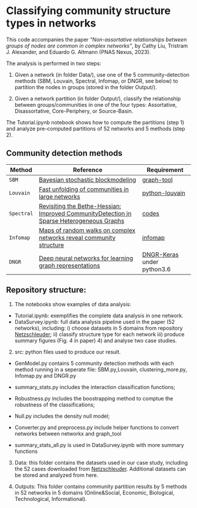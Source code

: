 # Classifying community structure types in networks

This code accompanies the paper <i> "Non-assortative relationships between groups of nodes are common in complex networks"</i>, by Cathy Liu, Tristram J. Alexander, and Eduardo G. Altmann (PNAS Nexus, 2023). 

The analysis is performed in two steps:

1. Given a network (in folder Data/), use one of the 5 community-detection methods (SBM, Louvain, Spectral, Infomap, or DNGR, see below) to partition the nodes in groups (stored in the folder Output/).

2. Given a network partition (in folder Output/), classify the relationship between groups/communities in one of the four types: Assortative, Disassortative, Core-Periphery, or Source-Basin.

The Tutorial.ipynb notebook shows how to compute the partitions (step 1) and analyze pre-computed partitions of 52 networks and 5 methods (step 2). 

## Community detection methods

| Method | Reference | Requirement
| --- | --- | --- |
| `SBM` | [Bayesian stochastic blockmodeling](https://onlinelibrary.wiley.com/doi/abs/10.1002/9781119483298.ch11)  | [graph-tool](https://graph-tool.skewed.de/) |
| `Louvain` | [Fast unfolding of communities in large networks](https://iopscience.iop.org/article/10.1088/1742-5468/2008/10/P10008/meta?casa_token=yHKOJQwT8pcAAAAA:xOHs5RUTN077PE9DLbbgM0Hlxh76tj9PYfRtCdpEAHsc-ztBhqasGtV-C14QIlkDV7-um55c2g) | [python-louvain](https://python-louvain.readthedocs.io/en/latest/) |
| `Spectral` | [Revisiting the Bethe-Hessian: Improved CommunityDetection in Sparse Heterogeneous Graphs](https://proceedings.neurips.cc/paper/2019/hash/3e6260b81898beacda3d16db379ed329-Abstract.html) | [codes](https://lorenzodallamico.github.io/codes/) |
| `Infomap` | [Maps of random walks on complex networks reveal community structure](https://www.pnas.org/doi/abs/10.1073/pnas.0706851105) | [infomap](https://mapequation.github.io/infomap/python/) |
| `DNGR` | [Deep neural networks for learning graph representations](https://ojs.aaai.org/index.php/AAAI/article/view/10179) | [DNGR-Keras](https://github.com/MdAsifKhan/DNGR-Keras) under python3.6|


## Repository structure:

1. The notebooks show examples of data analysis:

- Tutorial.ipynb: exemplifies the complete data analysis in one network. 
- DataSurvey.ipynb: full data analysis pipeline used in the paper (52 networks), including: i) choose datasets in 5 domains from repository [Netzschleuder](https://networks.skewed.de); ii) classify structure type for each network iii) produce summary figures (Fig. 4 in paper) 4) and analyse two case studies.

2. src: python files used to produce our result.

  - GenModel.py contains 5 community detection methods with each method running in a seperate file:  SBM.py,Louvain, clustering_more.py, Infomap.py and DNGR.py
   
  - summary_stats.py includes the interaction classification functions;
  
  - Robustness.py includes the boostrapping method to comptue the robustness of the classifications;
  
  - Null.py includes the density null model;
  
  - Converter.py and preprocess.py include helper functions to convert networks between networkx and graph_tool
  
  - summary_stats_all.py is used in DataSurvey.ipynb with more summary functions

3. Data: this folder contains the datasets used in our case study, including the 52 cases downloaded from [Netzschleuder](https://networks.skewed.de). Additional datasets can be stored and analyzed from here.

4. Outputs: This folder contains community partition results by 5 methods in 52 networks in 5 domains (Online&Social, Economic, Biological, Technological, Informational).
